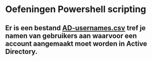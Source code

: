 # Oefeningen Powershell scripting

## Er is een bestand [AD-usernames.csv](./AD-usernames.csv) tref je namen van gebruikers aan waarvoor een account aangemaakt moet worden in Active Directory.

